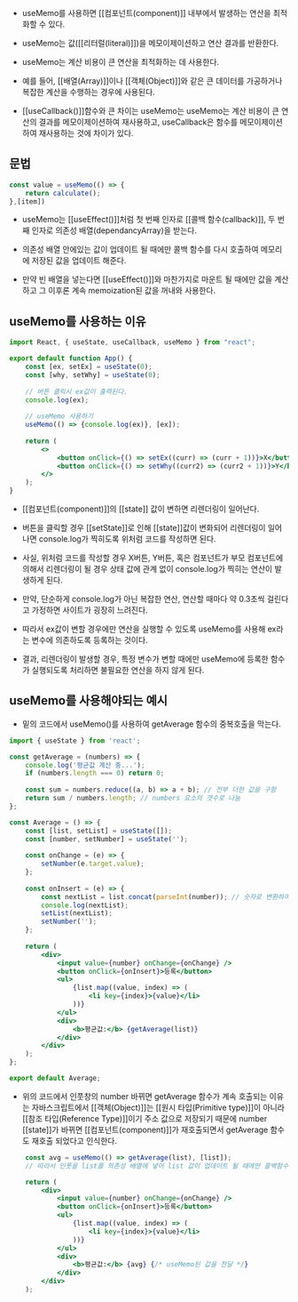 - useMemo를 사용하면 [[컴포넌트(component)]] 내부에서 발생하는 연산을 최적화할 수 있다.

- useMemo는 값([[리터럴(literal)]])을 메모이제이션하고 연산 결과를 반환한다.
- useMemo는 계산 비용이 큰 연산을 최적화하는 데 사용한다.
- 예를 들어, [[배열(Array)]]이나 [[객체(Object)]]와 같은 큰 데이터를 가공하거나 복잡한 계산을 수행하는 경우에 사용된다.

- [[useCallback()]]함수와 큰 차이는 useMemo는 useMemo는 계산 비용이 큰 연산의 결과를 메모이제이션하여 재사용하고, useCallback은 함수를 메모이제이션하여 재사용하는 것에 차이가 있다.

## 문법

```jsx
const value = useMemo(() => {
    return calculate();
},[item])
```

- useMemo는 [[useEffect()]]처럼 첫 번째 인자로 [[콜백 함수(callback)]], 두 번째 인자로 의존성 배열(dependancyArray)을 받는다.
- 의존성 배열 안에있는 값이 업데이트 될 때에만 콜백 함수를 다시 호출하여 메모리에 저장된 값을 업데이트 해준다.

- 만약 빈 배열을 넣는다면 [[useEffect()]]와 마찬가지로 마운트 될 때에만 값을 계산하고 그 이후론 계속 memoization된 값을 꺼내와 사용한다.


## useMemo를 사용하는 이유

```jsx
import React, { useState, useCallback, useMemo } from "react";

export default function App() {
	const [ex, setEx] = useState(0);
	const [why, setWhy] = useState(0);
	
	// 버튼 클릭시 ex값이 출력된다.
	console.log(ex); 
	
	// useMemo 사용하기 
	useMemo(() => {console.log(ex)}, [ex]);
	  
	return (
		<>
			<button onClick={() => setEx((curr) => (curr + 1))}>X</button>
			<button onClick={() => setWhy((curr2) => (curr2 + 1))}>Y</button>
		</>
	);
}
```

- [[컴포넌트(component)]]의 [[state]] 값이 변하면 리렌더링이 일어난다.

- 버튼을 클릭할 경우 [[setState]]로 인해 [[state]]값이 변화되어 리렌더링이 일어나면 console.log가 찍히도록 위처럼 코드를 작성하면 된다.
- 사실, 위처럼 코드를 작성할 경우 X버튼, Y버튼, 혹은 컴포넌트가 부모 컴포넌트에 의해서 리렌더링이 될 경우 상태 값에 관계 없이 console.log가 찍히는 연산이 발생하게 된다.
- 만약, 단순하게 console.log가 아닌 복잡한 연산, 연산할 때마다 약 0.3초씩 걸린다고 가정하면 사이트가 굉장히 느려진다.
- 따라서 ex값이 변할 경우에만 연산을 실행할 수 있도록 useMemo를 사용해 ex라는 변수에 의존하도록 등록하는 것이다.

- 결과, 리렌더링이 발생할 경우, 특정 변수가 변할 때에만 useMemo에 등록한 함수가 실행되도록 처리하면 불필요한 연산을 하지 않게 된다.

## useMemo를 사용해야되는 예시

- 밑의 코드에서 useMemo()를 사용하여 getAverage 함수의 중복호출을 막는다.

```jsx
import { useState } from 'react';

const getAverage = (numbers) => {
	console.log('평균값 계산 중...');
	if (numbers.length === 0) return 0;
	
	const sum = numbers.reduce((a, b) => a + b); // 전부 더한 값을 구함
	return sum / numbers.length; // numbers 요소의 갯수로 나눔
};

const Average = () => {
	const [list, setList] = useState([]);
	const [number, setNumber] = useState('');
	
	const onChange = (e) => {
		setNumber(e.target.value);
	};
	
	const onInsert = (e) => {
		const nextList = list.concat(parseInt(number)); // 숫자로 변환하여 리스트에 반영
		console.log(nextList);
		setList(nextList);
		setNumber('');
	};
	
	return (
		<div>
			<input value={number} onChange={onChange} />
			<button onClick={onInsert}>등록</button>
			<ul>
				{list.map((value, index) => (
					<li key={index}>{value}</li>
				))}
			</ul>
			<div>
				<b>평균값:</b> {getAverage(list)}
			</div>
		</div>
	);
};

export default Average;
```

- 위의 코드에서 인풋창의 number 바뀌면 getAverage 함수가 계속 호출되는 이유는 자바스크립트에서 [[객체(Object)]]는 [[원시 타입(Primitive type)]]이 아니라 [[참조 타입(Reference Type)]]이기 주소 값으로 저장되기 때문에 number [[state]]가 바뀌면 [[컴포넌트(component)]]가 재호출되면서 getAverage 함수도 재호출 되었다고 인식한다.

```jsx
	const avg = useMemo(() => getAverage(list), [list]);
	// 따라서 인풋을 list를 의존성 배열에 넣어 list 값이 업데이트 될 때에만 콜백함수를 호출

	return (
		<div>
			<input value={number} onChange={onChange} />
			<button onClick={onInsert}>등록</button>
			<ul>
				{list.map((value, index) => (
					<li key={index}>{value}</li>
				))}
			</ul>
			<div>
				<b>평균값:</b> {avg} {/* useMemo된 값을 전달 */}
			</div>
		</div>
	);
```